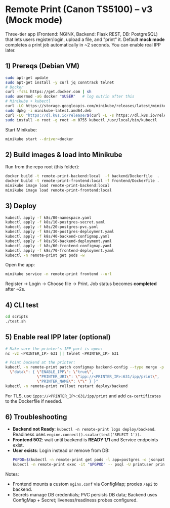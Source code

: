 # Remote Print (Canon TS5100) – v3 (Mock mode)

Three-tier app (Frontend: NGINX, Backend: Flask REST, DB: PostgreSQL) that lets users register/login, upload a file, and "print" it.
Default **mock mode** completes a print job automatically in ~2 seconds. You can enable real IPP later.

## 1) Prereqs (Debian VM)
```bash
sudo apt-get update
sudo apt-get install -y curl jq conntrack telnet
# Docker
curl -fsSL https://get.docker.com | sh
sudo usermod -aG docker "$USER"   # log out/in after this
# Minikube + kubectl
curl -LO https://storage.googleapis.com/minikube/releases/latest/minikube-latest.amd64.deb
sudo dpkg -i minikube-latest.amd64.deb
curl -LO "https://dl.k8s.io/release/$(curl -L -s https://dl.k8s.io/release/stable.txt)/bin/linux/amd64/kubectl"
sudo install -o root -g root -m 0755 kubectl /usr/local/bin/kubectl
```

Start Minikube:
```bash
minikube start --driver=docker
```

## 2) Build images & load into Minikube
Run from the repo root (this folder):
```bash
docker build -t remote-print-backend:local  -f backend/Dockerfile  .
docker build -t remote-print-frontend:local -f frontend/Dockerfile .
minikube image load remote-print-backend:local
minikube image load remote-print-frontend:local
```

## 3) Deploy
```bash
kubectl apply -f k8s/00-namespace.yaml
kubectl apply -f k8s/10-postgres-secret.yaml
kubectl apply -f k8s/20-postgres-pvc.yaml
kubectl apply -f k8s/30-postgres-deployment.yaml
kubectl apply -f k8s/40-backend-configmap.yaml
kubectl apply -f k8s/50-backend-deployment.yaml
kubectl apply -f k8s/60-frontend-configmap.yaml
kubectl apply -f k8s/70-frontend-deployment.yaml
kubectl -n remote-print get pods -w
```

Open the app:
```bash
minikube service -n remote-print frontend --url
```
Register → Login → Choose file → Print. Job status becomes **completed** after ~2s.

## 4) CLI test
```bash
cd scripts
./test.sh
```

## 5) Enable real IPP later (optional)
```bash
# Make sure the printer's IPP port is open:
nc -vz <PRINTER_IP> 631 || telnet <PRINTER_IP> 631

# Point backend at the printer:
kubectl -n remote-print patch configmap backend-config --type merge -p "{
  \"data\": { \"ENABLE_IPP\": \"true\",
              \"PRINTER_URI\": \"ipp://<PRINTER_IP>:631/ipp/print\",
              \"PRINTER_NAME\": \"\" } }"
kubectl -n remote-print rollout restart deploy/backend
```
For TLS, use `ipps://<PRINTER_IP>:631/ipp/print` and add `ca-certificates` to the Dockerfile if needed.

## 6) Troubleshooting
- **Backend not Ready**: `kubectl -n remote-print logs deploy/backend`. Readiness uses `engine.connect().scalar(text('SELECT 1'))`.
- **Frontend 502**: wait until backend is **READY 1/1** and Service endpoints exist.
- **User exists**: Login instead or remove from DB:
  ```bash
  PGPOD=$(kubectl -n remote-print get pods -l app=postgres -o jsonpath='{.items[0].metadata.name}')
  kubectl -n remote-print exec -it "$PGPOD" -- psql -U printuser printdb -c "DELETE FROM users WHERE username='alice';"
  ```

Notes:
- Frontend mounts a custom `nginx.conf` via ConfigMap; proxies `/api` to backend.
- Secrets manage DB credentials; PVC persists DB data; Backend uses ConfigMap + Secret; liveness/readiness probes configured.
